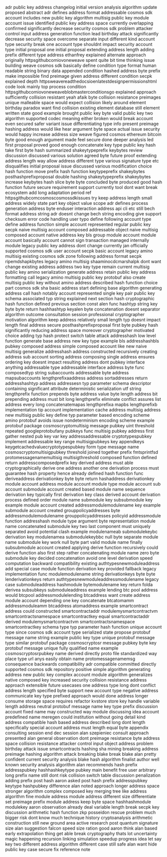 adr public key address changelog initial version analysis algorithm update proposed abstract adr defines address format addressable cosmos sdk account includes new public key algorithm multisig public key module account issue identified public key address space currently overlapping confirmed significantly decrease security cosmos sdk problem attacker control input address generation function lead birthday attack significantly decrease security space overcome separate input different kind account type security break one account type shouldnt impact security account type initial proposal one initial proposal extending address length adding prefix different type address ethanfrey explained alternate approach originally httpsgithubcomiovoneweave spent quite bit time thinking issue building weave cosmos sdk basically define condition type format human readable string binary data appended condition hashed address byte prefix make impossible find preimage given address different condition secpk explained depth httpsweavereadthedocsioenlatestdesignpermissionshtml code look mainly top process condition httpsgithubcomiovoneweaveblobmasterconditionsgo explained approach sufficiently collision resistant yeah afaik byte collision resistance preimages unique malleable space would expect collision likely around element birthday paradox want find collision existing element database still element written state good example brought public key byte valid public key two algorithm supported codec meaning either broken would break account even secured safer variant issue differentiating type info present preimage hashing address would like hear argument byte space actual issue security would happy increase address size weave figured cosmos ethereum bitcoin byte good enough argument made feel secure done deeper analysis led first proposal proved good enough concatenate key type public key hash take first byte hash summarized shakeytypeprefix keybytes review discussion discussed various solution agreed byte future proof extending address length way allow address different type various signature type etc disqualifies initial proposal issue discussed various modification choice hash function move prefix hash function keytypeprefix shakeybytes posthashprefixproposal double hashing shakeytypeprefix shakeybytes increase keybytes hash slice byte byte concluded byte produced good hash function future secure requirement support currently tool dont want break ecosystem add long adaptation period ref httpsgithubcomcosmoscosmossdkissues try keep address length small address widely state part key object value scope adr defines process generation address byte enduser interaction address api cli etc still bech format address string adr doesnt change bech string encoding give support checksum error code handling user typo define following account type define address function simple account represented regular public key secpk naive multisig account composed addressable object naive multisig composed account native address key bls group module account module account basically account cannot sign transaction managed internally module legacy public key address dont change currently jan officially supported cosmos sdk user account secpk basic account legacy amino multisig existing cosmos sdk zone following address format secpk ripemdshapkbytes legacy amino multisig shaaminocdcmarshalpk dont want change existing address address two key type remain current multisig public key amino serialization generate address retain public key address formatting call legacy amino multisig public key protobuf also create multisig public key without amino address described hash function choice part cosmos sdk sha basic address start defining base algorithm generating address call hash notably account represented single key pair public key schema associated typ string explained next section hash cryptographic hash function defined previous section const alen func hashtyp string key byte byte return hashhashtyp keyalen byte concatenation doesnt separator algorithm outcome consultation session professional cryptographer motivation algorithm keep address relatively small length typ doesnt impact length final address secure posthashprefixproposal first byte pubkey hash significantly reducing address space moreover cryptographer motivated choice adding typ hash protect switch table attack addresshash low level function generate base address new key type example bls addresshashbls pubkey composed address simple composed account like new naive multisig generalize addresshash address constructed recursively creating address sub account sorting address composing single address ensures ordering key doesnt impact resulting address dont pubkey interface anything addressable type addressable interface address byte func composedtyp string subaccounts addressable byte address mapsubaccounts lengthprefixaaddress address sortaddresses return addresshashtyp address addressesn typ parameter schema descriptor containing significant attribute deterministic serialization utf string lengthprefix function prepends byte address value byte length address bit prepending address must bit long lengthprefix eliminate conflict assures list address every long concatenatemapas lengthprefixa mapbs lengthprefixb implementation tip account implementation cache address multisig address new multisig public key define typ parameter based encoding scheme amino protobuf avoids issue nondeterminism encoding scheme example protobuf package cosmoscryptomultisig message pubkey uint threshold repeated googleprotobufany pubkeys func multisig pubkey address first gather nested pub key var key addressaddressable cryptotypespubkey implement addressable key range multisigpubkeys key appendkeys keygetcachedvaluecryptotypespubkey form type message name cosmoscryptomultisigpubkey threshold joined together prefix fmtsprintfsd protomessagenamemultisig multisigthreshold composed function defined return addresscomposedprefix key derived address must able cryptographically derive one address another one derivation process must guarantee hash property hence already defined hash function func deriveaddress derivationkey byte byte return hashaddress derivationkey module account address module account module type module account sub account submodule account created based module name sequence derivation key typically first derivation key class derived account derivation process defined order module name submodule key subsubmodule key example module account created addressmodulemodulename key example submodule account created grouppolicyaddresses byte addressmodulemodulename grouppolicyaddresses policyid addressmodule function addresshash module type argument byte representation module name concatenated submodule key two last component must uniquely separated avoid potential clash example modulenameab submodulekeybc derivation key modulenamea submodulekeybbc null byte separate module name submodule key work null byte part valid module name finally subsubmodule account created applying derive function recursively could derive function also first step rather concatenating module name zero byte submodule key decided concatenation avoid one level derivation speed computation backward compatibility existing authtypesnewmoduleaddress add special case module function derivation key provided fallback legacy implementation func modulemodulename string derivationkeys byte byte lenderivationkeys return authtypesnewmoduleaddressmodulename legacy case submoduleaddress hashmodule bytemodulename key return folda derivea subsubkeys submoduleaddress example lending btc pool address would btcpool addressmodulelending btcaddress want create address module account depending one key concatenate btcatomamm addressmoduleamm btcaddress atomaddress example smartcontract address could constructed smartcontractaddr modulemysmartcontractvm smartcontractsnamespace smartcontractkey equal smartcontractaddr derived modulemysmartcontractvm smartcontractsnamespace smartcontractkey schema type typ parameter hash function unique account type since cosmos sdk account type serialized state propose protobuf message name string example public key type unique protobuf message type similar protobuf package cosmoscryptosr message pubkey byte key protobuf message unique fully qualified name example cosmoscryptosrpubkey name derived directly proto file standardized way place type url anys easily obtain name protomessagenamemsg consequence backwards compatibility adr compatible committed directly supported cosmos sdk repository positive simple algorithm generating address new public key complex account module algorithm generalizes native composed key increased security collision resistance address approach extensible future usecases one address type long dont conflict address length specified byte support new account type negative address communicate key type prefixed approach would done address longer consume storage space requires refactor kvstore store key handle variable length address neutral protobuf message name key type prefix discussion account fixed name may constructed way module discussing idea account predefined name meregen could institution without going detail kind address compatible hash based address described long dont length specifically special account address must length equal byte appendix consulting session end dec session alan szepieniec consult approach presented alan general observation dont preimage resistance byte address space collision resistance attacker control input object address problem birthday attack issue smartcontracts hashing sha mining breaking address preimage hashing algorithm attack breaking blake break blake alan pretty confident current security analysis blake hash algorithm finalist author well known security analysis algorithm alan recommends hash prefix addresspubkey hashhashkeytype pubkey main benefit free user arbitrary long prefix name still dont risk collision switch table discussion penalization adding prefix post hash aaron asked post hash prefix addresspubkey keytype hashpubkey difference alan noted approach longer address space stronger algorithm complex composed key merging tree like address algorithm fine module address module address different size differentiate set preimage prefix module address keep byte space hashhashmodule modulekey aaron observation already deal variable length break secpk key discussion arithmetic hash function zkp posseidon rescue problem much bigger risk dont know much technique history cryptoanalysis arithmetic construction still new ground area active research post quantum signature size alan suggestion falcon speed size ration good aaron think alan based early extrapolation thing get able break cryptography thats lot uncertainty magic happening recursion linking simulation speedup progress idea let say key two different address algorithm different case still safe alan want hide public key case secure fix reference note